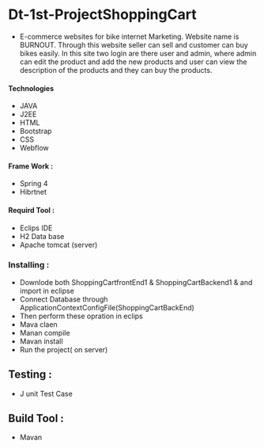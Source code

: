 # Dt-1st-ProjectShoppingCart
* E-commerce websites for bike internet Marketing. Website name is BURNOUT. Through this website seller can sell and customer can buy bikes easily. In this site two login are there user and admin, where admin can edit the product and add the new products and user can view the description of the products and they can buy the products.

#### Technologies
* JAVA
* J2EE
* HTML
* Bootstrap
* CSS
* Webflow

#### Frame Work : 
* Spring 4
* Hibrtnet

####  Requird Tool :
* Eclips IDE
* H2 Data base
* Apache tomcat (server)

### Installing :
* Downlode both ShoppingCartfrontEnd1 & ShoppingCartBackend1 & and import in eclipse
* Connect Database through ApplicationContextConfigFile(ShoppingCartBackEnd)
* Then perform these opration in eclips
* Mava claen 
* Manan compile
* Mavan install
* Run the project( on server)

## Testing :
* J unit Test Case


## Build Tool :
* Mavan


